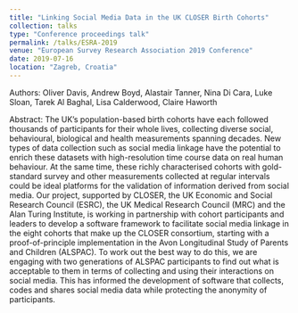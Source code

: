 ```yaml
---
title: "Linking Social Media Data in the UK CLOSER Birth Cohorts"
collection: talks
type: "Conference proceedings talk"
permalink: /talks/ESRA-2019
venue: "European Survey Research Association 2019 Conference"
date: 2019-07-16
location: "Zagreb, Croatia"
---
```


Authors: 
Oliver Davis, Andrew Boyd, Alastair Tanner, Nina Di Cara, Luke Sloan, Tarek Al Baghal, Lisa Calderwood, Claire Haworth

Abstract:
The UK’s population-based birth cohorts have each followed thousands of participants for their
whole lives, collecting diverse social, behavioural, biological and health measurements spanning
decades. New types of data collection such as social media linkage have the potential to enrich
these datasets with high-resolution time course data on real human behaviour. At the same time,
these richly characterised cohorts with gold-standard survey and other measurements collected at
regular intervals could be ideal platforms for the validation of information derived from social media.
Our project, supported by CLOSER, the UK Economic and Social Research Council (ESRC), the UK
Medical Research Council (MRC) and the Alan Turing Institute, is working in partnership with cohort
participants and leaders to develop a software framework to facilitate social media linkage in the
eight cohorts that make up the CLOSER consortium, starting with a proof-of-principle
implementation in the Avon Longitudinal Study of Parents and Children (ALSPAC). To work out the
best way to do this, we are engaging with two generations of ALSPAC participants to find out what
is acceptable to them in terms of collecting and using their interactions on social media. This has
informed the development of software that collects, codes and shares social media data while
protecting the anonymity of participants.